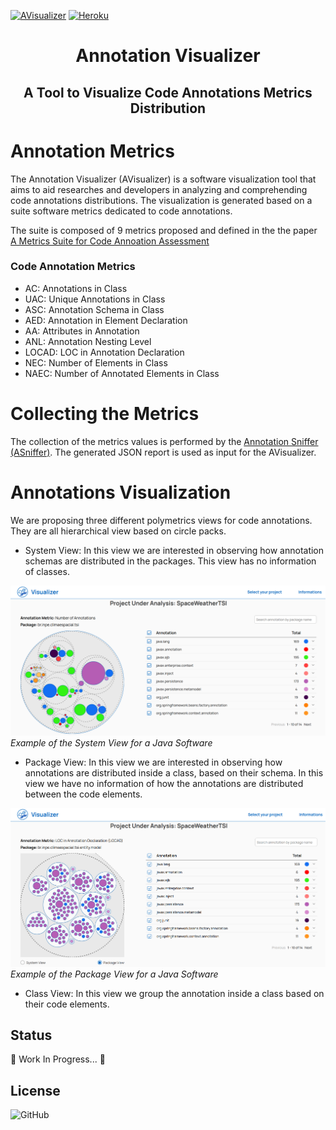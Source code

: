 [![AVisualizer](https://github.com/metaisbeta/avisualizer/actions/workflows/main.yml/badge.svg)](https://github.com/metaisbeta/avisualizer/actions/workflows/main.yml)
[![Heroku](https://img.shields.io/badge/heroku-deployed-blueviolet.svg?logo=heroku&)](https://avisualizer.herokuapp.com/)

<h1 align = "center">Annotation Visualizer</h1>
<h2 align = "center"> A Tool to Visualize Code Annotations Metrics Distribution </h2>

Annotation Metrics
==================

The Annotation Visualizer (AVisualizer) is a software visualization tool that aims to aid researches and developers in analyzing and comprehending code annotations distributions. The visualization is generated based on a suite software metrics dedicated to code annotations.

The suite is composed of 9 metrics proposed and defined in the the paper [A Metrics Suite for Code Annoation Assessment](https://www.sciencedirect.com/science/article/pii/S016412121730273X)

### Code Annotation Metrics 

* AC: Annotations in Class
* UAC: Unique Annotations in Class
* ASC: Annotation Schema in Class
* AED: Annotation in Element Declaration
* AA: Attributes in Annotation
* ANL: Annotation Nesting Level
* LOCAD: LOC in Annotation Declaration
* NEC: Number of Elements in Class
* NAEC: Number of Annotated Elements in Class

Collecting the Metrics
==================

The collection of the metrics values is performed by the [Annotation Sniffer (ASniffer)](https://github.com/phillima/asniffer). The generated JSON report is used as input for the AVisualizer.


Annotations Visualization
==================

We are proposing three different polymetrics views for code annotations. They are all hierarchical view based on circle packs.

* System View: In this view we are interested in observing how annotation schemas are distributed in the packages. This view has no information of classes.

![System View Example](/images/avisualizer-sv.png)
*Example of the System View for a Java Software*

* Package View: In this view we are interested in observing how annotations are distributed inside a class, based on their schema. In this view we have no information of how the annotations are distributed between the code elements.

![Package View Example](/images/avisualizer-pv.png)
*Example of the Package View for a Java Software*

* Class View: In this view we group the annotation inside a class based on their code elements.


<h2> Status </h2>
 <p> 🚧 Work In Progress... 🚧</p>
 
<h2> License </h2>
<img alt="GitHub" src="https://img.shields.io/github/license/phillima/avisualizer">
